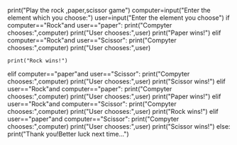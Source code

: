 print("Play the rock ,paper,scissor game")
computer=input("Enter the element which you choose:")
user=input("Enter the element you choose")
if computer=="Rock"and user=="paper":
    print("Compyter chooses:",computer)
    print("User chooses:",user)
    print("Paper wins!")
elif computer=="Rock"and user=="Scissor":
    print("Compyter chooses:",computer)
    print("User chooses:",user)

    print("Rock wins!")
elif computer=="paper"and user=="Scissor":
    print("Compyter chooses:",computer)
    print("User chooses:",user)
    print("Scissor wins!") 
elif user=="Rock"and computer=="paper":
    print("Compyter chooses:",computer)
    print("User chooses:",user)
    print("Paper wins!")
elif user=="Rock"and computer=="Scissor":
    print("Compyter chooses:",computer)
    print("User chooses:",user)
    print("Rock wins!")
elif user=="paper"and computer=="Scissor":
    print("Compyter chooses:",computer)
    print("User chooses:",user)
    print("Scissor wins!") 
else:
    print("Thank you!Better luck next time...")             
